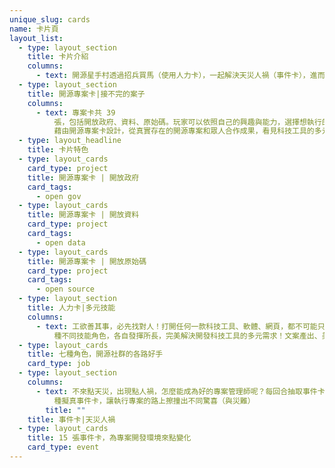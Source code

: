 ```yaml
---
unique_slug: cards
name: 卡片頁
layout_list:
  - type: layout_section
    title: 卡片介紹
    columns:
      - text: 開源星手村透過招兵買馬（使用人力卡），一起解決天災人禍（事件卡），進而完成專案（專案卡），取得勝利點數！究竟是要單打獨鬥、還是夥同好友一起解決這一項又一項的社會議題達到公民參與呢？玩家來決定！
  - type: layout_section
    title: 開源專案卡|接不完的案子
    columns:
      - text: 專案卡共 39
          張，包括開放政府、資料、原始碼。玩家可以依照自己的興趣與能力，選擇想執行的項目，透過人力配置，完成專案。小至每天的個人生活、大到保育環境政策制訂，面對小小大大的挑戰與問題，一個人想不到解決辦法、一群人總能搞定！
          藉由開源專案卡設計，從真實存在的開源專案和眾人合作成果，看見科技工具的多元性！每種專案卡有不同難度，成功完成專案需求，即可得到不同的勝利分。
  - type: layout_headline
    title: 卡片特色
  - type: layout_cards
    card_type: project
    title: 開源專案卡 | 開放政府
    card_tags:
      - open gov
  - type: layout_cards
    title: 開源專案卡 | 開放資料
    card_type: project
    card_tags:
      - open data
  - type: layout_cards
    title: 開源專案卡 | 開放原始碼
    card_type: project
    card_tags:
      - open source
  - type: layout_section
    title: 人力卡|多元技能
    columns:
      - text: 工欲善其事，必先找對人！打開任何一款科技工具、軟體、網頁，都不可能只有程式碼對吧？ 7
          種不同技能角色，各自發揮所長，完美解決開發科技工具的多元需求！文案產出、美編視覺，法條解析、程式撰寫等技能，視玩家專案需求進行招募！招兵買馬，一起共好。
  - type: layout_cards
    title: 七種角色，開源社群的各路好手
    card_type: job
  - type: layout_section
    columns:
      - text: 不來點天災，出現點人禍，怎麼能成為好的專案管理師呢？每回合抽取事件卡，不管是鯊魚咬斷海底電纜直接斷網、莫名肺炎擴散讓人變宅；或是忽然來個官員力挺科技開放，種種障礙及資源、直接影響佈局規劃。15
          種擬真事件卡，讓執行專案的路上擦撞出不同驚喜（與災難）
        title: ""
    title: 事件卡|天災人禍
  - type: layout_cards
    title: 15 張事件卡，為專案開發環境來點變化
    card_type: event
---
```


